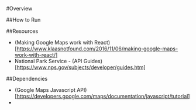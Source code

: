 #Overview

##How to Run


##Resources
- (Making Google Maps work with React)[https://www.klaasnotfound.com/2016/11/06/making-google-maps-work-with-react/]
- National Park Service - (API Guides)[https://www.nps.gov/subjects/developer/guides.htm]

##Dependencies
- (Google Maps Javascript API)[https://developers.google.com/maps/documentation/javascript/tutorial]
- 
